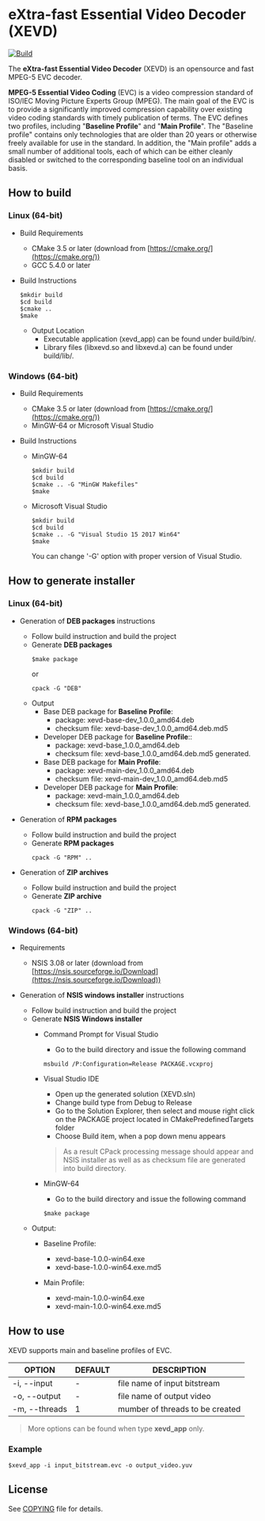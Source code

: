 # eXtra-fast Essential Video Decoder (XEVD)

[![Build](https://github.com/mpeg5/xevd/actions/workflows/build.yml/badge.svg?branch=master)](https://github.com/mpeg5/xevd/actions/workflows/build.yml)

The **eXtra-fast Essential Video Decoder** (XEVD) is an opensource and fast MPEG-5 EVC decoder.

**MPEG-5 Essential Video Coding** (EVC) is a video compression standard of ISO/IEC Moving Picture Experts Group (MPEG). The main goal of the EVC is to provide a significantly improved compression capability over existing video coding standards with timely publication of terms.
The EVC defines two profiles, including "**Baseline Profile**" and "**Main Profile**". The "Baseline profile" contains only technologies that are older than 20 years or otherwise freely available for use in the standard. In addition, the "Main profile" adds a small number of additional tools, each of which can be either cleanly disabled or switched to the corresponding baseline tool on an individual basis.

## How to build

### Linux (64-bit)
- Build Requirements
  - CMake 3.5 or later (download from [https://cmake.org/](https://cmake.org/))
  - GCC 5.4.0 or later

- Build Instructions
  ```
  $mkdir build
  $cd build
  $cmake ..
  $make
  ```
  - Output Location
    - Executable application (xevd_app) can be found under build/bin/.
    - Library files (libxevd.so and libxevd.a) can be found under build/lib/.

### Windows (64-bit)
- Build Requirements
  - CMake 3.5 or later (download from [https://cmake.org/](https://cmake.org/))
  - MinGW-64 or Microsoft Visual Studio

- Build Instructions
  - MinGW-64
    ```
    $mkdir build
    $cd build
    $cmake .. -G "MinGW Makefiles"
    $make
    ```
  - Microsoft Visual Studio
    ```
    $mkdir build
    $cd build
    $cmake .. -G "Visual Studio 15 2017 Win64"
    $make
    ```
    You can change '-G' option with proper version of Visual Studio.

## How to generate installer

### Linux (64-bit)
- Generation of **DEB packages** instructions
  - Follow build instruction and build the project
  - Generate **DEB packages**
    ```
    $make package
    ```
    or
    ```
    cpack -G "DEB"
    ```
  - Output
    - Base DEB package for **Baseline Profile**:
      - package: xevd-base-dev_1.0.0_amd64.deb
      - checksum file: xevd-base-dev_1.0.0_amd64.deb.md5
    - Developer DEB package for **Baseline Profile**::
      - package: xevd-base_1.0.0_amd64.deb
      - checksum file: xevd-base_1.0.0_amd64.deb.md5 generated.
    - Base DEB package for **Main Profile**:
      - package: xevd-main-dev_1.0.0_amd64.deb
      - checksum file: xevd-main-dev_1.0.0_amd64.deb.md5
    - Developer DEB package for **Main Profile**:
      - package: xevd-main_1.0.0_amd64.deb
      - checksum file: xevd-base_1.0.0_amd64.deb.md5 generated.

- Generation of **RPM packages**
  -  Follow build instruction and build the project
  -  Generate **RPM packages**
     ```
     cpack -G "RPM" ..
     ```

- Generation of **ZIP archives**
  -  Follow build instruction and build the project
  -  Generate **ZIP archive**
     ```
     cpack -G "ZIP" ..
     ```

### Windows (64-bit)
- Requirements
  - NSIS 3.08 or later (download from [https://nsis.sourceforge.io/Download](https://nsis.sourceforge.io/Download))

- Generation of **NSIS windows installer** instructions
  - Follow build instruction and build the project
  - Generate **NSIS Windows installer**
    - Command Prompt for Visual Studio
      - Go to the build directory and issue the following command
      ```
      msbuild /P:Configuration=Release PACKAGE.vcxproj
      ```

    - Visual Studio IDE
      - Open up the generated solution (XEVD.sln)
      - Change build type from Debug to Release
      - Go to the Solution Explorer, then select and mouse right click on the PACKAGE project located in CMakePredefinedTargets folder
      - Choose Build item, when a pop down menu appears

      > As a result CPack processing message should appear and NSIS installer as well as as checksum file are generated into build directory.

    - MinGW-64
      - Go to the build directory and issue the following command
      ```
      $make package
      ```
  - Output:
    - Baseline Profile:
      - xevd-base-1.0.0-win64.exe
      - xevd-base-1.0.0-win64.exe.md5

    - Main Profile:
        - xevd-main-1.0.0-win64.exe
        - xevd-main-1.0.0-win64.exe.md5
## How to use
XEVD supports main and baseline profiles of EVC.

| OPTION                | DEFAULT   | DESCRIPTION                                    |
|-----------------------|-----------|------------------------------------------------|
| -i, --input           | -         | file name of input bitstream                   |
| -o, --output          | -         | file name of output video                      |
| -m, --threads         | 1         | mumber of threads to be created                |


>More options can be found when type **xevd_app** only.

### Example
	$xevd_app -i input_bitstream.evc -o output_video.yuv

## License
See [COPYING](COPYING) file for details.
